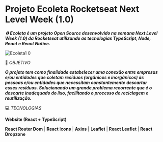 # Projeto Ecoleta Rocketseat Next Level Week (1.0)
 **_♻️ Ecoleta é um projeto Open Source desenvolvido na semana Next Level Week (1.0) da Rocketseat utilizando as tecnologias TypeScript, Node, React e React Native._**
 
![Ecoleta1 0](https://user-images.githubusercontent.com/66651329/94941355-24e77780-04ab-11eb-9e70-7984246190bf.png)

🚀 _OBJETIVO_

 **_O projeto tem como finalidade estabelecer uma conexão entre empresas e/ou entidades que coletam resíduos (orgânicos e inorgânicos) às pessoas e/ou entidades que necessitam constantemente descartar esses resíduos. Solucionando um grande problema recorrente que é o descarte inadequado do lixo, facilitando o processo de reciclagem e reutilização._**

💻 _TECNOLOGIAS_

**Website (React + TypeScript)**

**React Router Dom** | **React Icons** | **Axios** | **Leaflet** | **React Leaflet** | **React Dropzone**

